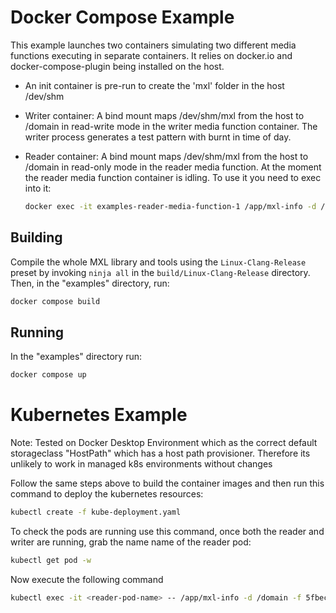 <!-- SPDX-FileCopyrightText: 2025 Contributors to the Media eXchange Layer project https://github.com/dmf-mxl/mxl/contributors.md -->
<!-- SPDX-License-Identifier: Apache-2.0 -->

# Docker Compose Example

This example launches two containers simulating two different media functions executing in separate containers.  It relies on docker.io and docker-compose-plugin being installed on the host.

- An init container is pre-run to create the 'mxl' folder in the host /dev/shm
- Writer container: A bind mount maps /dev/shm/mxl from the host to /domain  in read-write mode in the writer media function container.  The writer process generates a test pattern with burnt in time of day.
- Reader container: A bind mount maps /dev/shm/mxl from the host to /domain in read-only mode in the reader media function. At the moment the reader media function container is idling.  To use it you need to exec into it:

    ```bash
    docker exec -it examples-reader-media-function-1 /app/mxl-info -d /domain -f 5fbec3b1-1b0f-417d-9059-8b94a47197ed
    ```

## Building

Compile the whole MXL library and tools using the ```Linux-Clang-Release``` preset by invoking ```ninja all``` in the ```build/Linux-Clang-Release```  directory.  Then, in the "examples" directory, run:

```bash
docker compose build
```

## Running

In the "examples" directory run:

```bash
docker compose up
```

# Kubernetes Example

Note: Tested on Docker Desktop Environment which as the correct default storageclass "HostPath" which has a host path provisioner. Therefore its unlikely to work in managed k8s environments without changes

Follow the same steps above to build the container images and then run this command to deploy the kubernetes resources:

```bash
kubectl create -f kube-deployment.yaml
```

To check the pods are running use this command, once both the reader and writer are running, grab the name name of the reader pod:

``` bash
kubectl get pod -w
```

Now execute the following command

``` bash
kubectl exec -it <reader-pod-name> -- /app/mxl-info -d /domain -f 5fbec3b1-1b0f-417d-9059-8b94a47197ed
```
